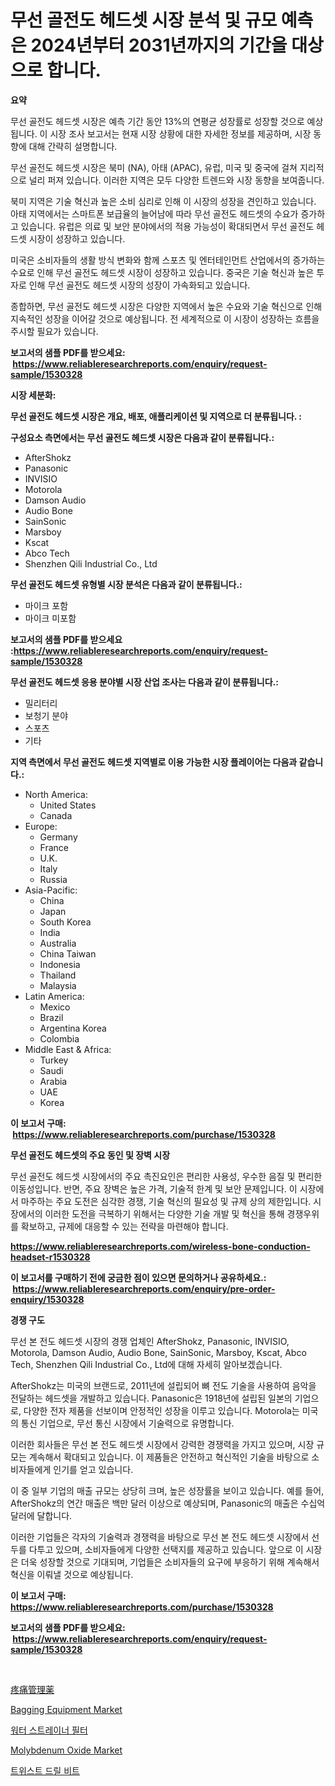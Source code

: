 <p><h1>무선 골전도 헤드셋 시장 분석 및 규모 예측은 2024년부터 2031년까지의 기간을 대상으로 합니다.</h1></p><p><strong>요약</strong></p>
<p><p>무선 골전도 헤드셋 시장은 예측 기간 동안 13%의 연평균 성장률로 성장할 것으로 예상됩니다. 이 시장 조사 보고서는 현재 시장 상황에 대한 자세한 정보를 제공하며, 시장 동향에 대해 간략히 설명합니다. </p><p>무선 골전도 헤드셋 시장은 북미 (NA), 아태 (APAC), 유럽, 미국 및 중국에 걸쳐 지리적으로 널리 퍼져 있습니다. 이러한 지역은 모두 다양한 트렌드와 시장 동향을 보여줍니다.</p><p>북미 지역은 기술 혁신과 높은 소비 심리로 인해 이 시장의 성장을 견인하고 있습니다. 아태 지역에서는 스마트폰 보급율의 늘어남에 따라 무선 골전도 헤드셋의 수요가 증가하고 있습니다. 유럽은 의료 및 보안 분야에서의 적용 가능성이 확대되면서 무선 골전도 헤드셋 시장이 성장하고 있습니다. </p><p>미국은 소비자들의 생활 방식 변화와 함께 스포츠 및 엔터테인먼트 산업에서의 증가하는 수요로 인해 무선 골전도 헤드셋 시장이 성장하고 있습니다. 중국은 기술 혁신과 높은 투자로 인해 무선 골전도 헤드셋 시장의 성장이 가속화되고 있습니다.</p><p>종합하면, 무선 골전도 헤드셋 시장은 다양한 지역에서 높은 수요와 기술 혁신으로 인해 지속적인 성장을 이어갈 것으로 예상됩니다. 전 세계적으로 이 시장이 성장하는 흐름을 주시할 필요가 있습니다.</p></p>
<p><strong>보고서의 샘플 PDF를 받으세요: &nbsp;<a href="https://www.reliableresearchreports.com/enquiry/request-sample/1530328">https://www.reliableresearchreports.com/enquiry/request-sample/1530328</a></strong></p>
<p><strong>시장 세분화:</strong></p>
<p><strong> 무선 골전도 헤드셋 시장은 개요, 배포, 애플리케이션 및 지역으로 더 분류됩니다. :</strong></p>
<p><strong>구성요소 측면에서는 무선 골전도 헤드셋 시장은 다음과 같이 분류됩니다.:</strong></p>
<p><ul><li>AfterShokz</li><li>Panasonic</li><li>INVISIO</li><li>Motorola</li><li>Damson Audio</li><li>Audio Bone</li><li>SainSonic</li><li>Marsboy</li><li>Kscat</li><li>Abco Tech</li><li>Shenzhen Qili Industrial Co., Ltd</li></ul></p>
<p><strong> 무선 골전도 헤드셋 유형별 시장 분석은 다음과 같이 분류됩니다.:</strong></p>
<p><ul><li>마이크 포함</li><li>마이크 미포함</li></ul></p>
<p><strong>보고서의 샘플 PDF를 받으세요 :<a href="https://www.reliableresearchreports.com/enquiry/request-sample/1530328">https://www.reliableresearchreports.com/enquiry/request-sample/1530328</a></strong></p>
<p><strong> 무선 골전도 헤드셋 응용 분야별 시장 산업 조사는 다음과 같이 분류됩니다.:</strong></p>
<p><ul><li>밀리터리</li><li>보청기 분야</li><li>스포츠</li><li>기타</li></ul></p>
<p><strong>지역 측면에서 무선 골전도 헤드셋 지역별로 이용 가능한 시장 플레이어는 다음과 같습니다.:</strong></p>
<p><ul>
    <li>
        North America:
        <ul>
            <li>United States</li>
            <li>Canada</li>
        </ul>
    </li>
    <li>
        Europe:
        <ul>
            <li>Germany</li>
            <li>France</li>
            <li>U.K.</li>
            <li>Italy</li>
            <li>Russia</li>
        </ul>
    </li>
    <li>
        Asia-Pacific:
        <ul>
            <li>China</li>
            <li>Japan</li>
            <li>South Korea</li>
            <li>India</li>
            <li>Australia</li>
            <li>China Taiwan</li>
            <li>Indonesia</li>
            <li>Thailand</li>
            <li>Malaysia</li>
        </ul>
    </li>
    <li>
        Latin America:
        <ul>
            <li>Mexico</li>
            <li>Brazil</li>
            <li>Argentina Korea</li>
            <li>Colombia</li>
        </ul>
    </li>
    <li>
        Middle East & Africa:
        <ul>
            <li>Turkey</li>
            <li>Saudi</li>
            <li>Arabia</li>
            <li>UAE</li>
            <li>Korea</li>
        </ul>
    </li>
    </ul></p>
<p><strong>이 보고서 구매: &nbsp;<a href="https://www.reliableresearchreports.com/purchase/1530328">https://www.reliableresearchreports.com/purchase/1530328</a></strong></p>
<p><strong>무선 골전도 헤드셋의 주요 동인 및 장벽 시장</strong></p>
<p><p>무선 골전도 헤드셋 시장에서의 주요 촉진요인은 편리한 사용성, 우수한 음질 및 편리한 이동성입니다. 반면, 주요 장벽은 높은 가격, 기술적 한계 및 보안 문제입니다. 이 시장에서 마주하는 주요 도전은 심각한 경쟁, 기술 혁신의 필요성 및 규제 상의 제한입니다. 시장에서의 이러한 도전을 극복하기 위해서는 다양한 기술 개발 및 혁신을 통해 경쟁우위를 확보하고, 규제에 대응할 수 있는 전략을 마련해야 합니다.</p></p>
<p><strong><a href="https://www.reliableresearchreports.com/wireless-bone-conduction-headset-r1530328">https://www.reliableresearchreports.com/wireless-bone-conduction-headset-r1530328</a></strong></p>
<p><strong>이 보고서를 구매하기 전에 궁금한 점이 있으면 문의하거나 공유하세요.: &nbsp;<a href="https://www.reliableresearchreports.com/enquiry/pre-order-enquiry/1530328">https://www.reliableresearchreports.com/enquiry/pre-order-enquiry/1530328</a></strong></p>
<p><strong>경쟁 구도</strong></p>
<p><p>무선 본 전도 헤드셋 시장의 경쟁 업체인 AfterShokz, Panasonic, INVISIO, Motorola, Damson Audio, Audio Bone, SainSonic, Marsboy, Kscat, Abco Tech, Shenzhen Qili Industrial Co., Ltd에 대해 자세히 알아보겠습니다. </p><p>AfterShokz는 미국의 브랜드로, 2011년에 설립되어 뼈 전도 기술을 사용하여 음악을 전달하는 헤드셋을 개발하고 있습니다. Panasonic은 1918년에 설립된 일본의 기업으로, 다양한 전자 제품을 선보이며 안정적인 성장을 이루고 있습니다. Motorola는 미국의 통신 기업으로, 무선 통신 시장에서 기술력으로 유명합니다.</p><p>이러한 회사들은 무선 본 전도 헤드셋 시장에서 강력한 경쟁력을 가지고 있으며, 시장 규모는 계속해서 확대되고 있습니다. 이 제품들은 안전하고 혁신적인 기술을 바탕으로 소비자들에게 인기를 얻고 있습니다.</p><p>이 중 일부 기업의 매출 규모는 상당히 크며, 높은 성장률을 보이고 있습니다. 예를 들어, AfterShokz의 연간 매출은 백만 달러 이상으로 예상되며, Panasonic의 매출은 수십억 달러에 달합니다. </p><p>이러한 기업들은 각자의 기술력과 경쟁력을 바탕으로 무선 본 전도 헤드셋 시장에서 선두를 다투고 있으며, 소비자들에게 다양한 선택지를 제공하고 있습니다. 앞으로 이 시장은 더욱 성장할 것으로 기대되며, 기업들은 소비자들의 요구에 부응하기 위해 계속해서 혁신을 이뤄낼 것으로 예상됩니다.</p></p>
<p><strong>이 보고서 구매: &nbsp; <a href="https://www.reliableresearchreports.com/purchase/1530328">https://www.reliableresearchreports.com/purchase/1530328</a></strong></p>
<p><strong>보고서의 샘플 PDF를 받으세요: &nbsp;<a href="https://www.reliableresearchreports.com/enquiry/request-sample/1530328">https://www.reliableresearchreports.com/enquiry/request-sample/1530328</a></strong><strong></strong></p>
<p>&nbsp;</p>
<p><p><a href="https://github.com/adcxff01450218/Market-Research-Report-List-1/blob/main/812929328803.md">疼痛管理薬</a></p><p><a href="https://github.com/sonuprakash1/Market-Research-Report-List-2/blob/main/bagging-equipment-market.md">Bagging Equipment Market</a></p><p><a href="https://github.com/Elenrrera7685/Market-Research-Report-List-1/blob/main/640472226413.md">워터 스트레이너 필터</a></p><p><a href="https://issuu.com/reportprime-2/docs/molybdenum-oxide-market-size-2030.pptx">Molybdenum Oxide Market</a></p><p><a href="https://github.com/vsn7qpua81q/Market-Research-Report-List-1/blob/main/264538826411.md">트위스트 드릴 비트</a></p></p>